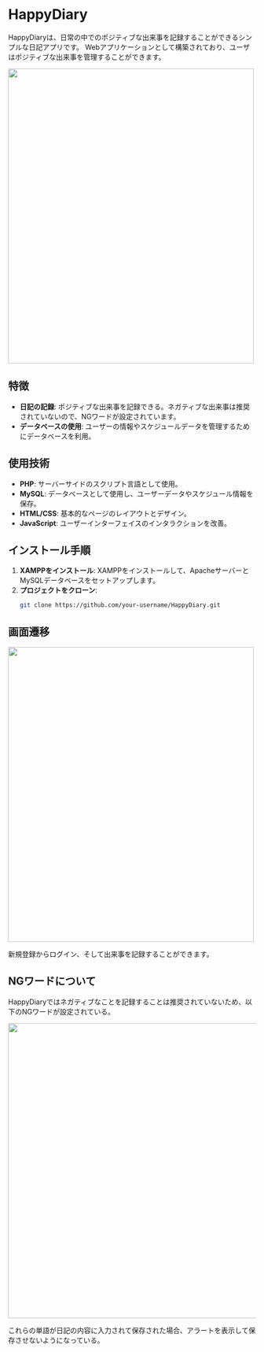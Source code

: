 # HappyDiary

HappyDiaryは、日常の中でのポジティブな出来事を記録することができるシンプルな日記アプリです。
Webアプリケーションとして構築されており、ユーザはポジティブな出来事を管理することができます。

<img src="https://github.com/user-attachments/assets/d1e1cd75-b402-4c13-b5af-22d4fd6cb434" width="500" height="600">


## 特徴

- **日記の記録**: ポジティブな出来事を記録できる。ネガティブな出来事は推奨されていないので、NGワードが設定されています。
- **データベースの使用**: ユーザーの情報やスケジュールデータを管理するためにデータベースを利用。

## 使用技術

- **PHP**: サーバーサイドのスクリプト言語として使用。
- **MySQL**: データベースとして使用し、ユーザーデータやスケジュール情報を保存。
- **HTML/CSS**: 基本的なページのレイアウトとデザイン。
- **JavaScript**: ユーザーインターフェイスのインタラクションを改善。

## インストール手順

1. **XAMPPをインストール**: XAMPPをインストールして、ApacheサーバーとMySQLデータベースをセットアップします。
2. **プロジェクトをクローン**:
   ```bash
   git clone https://github.com/your-username/HappyDiary.git

## 画面遷移

<img src="https://github.com/user-attachments/assets/d7499138-2ee7-41f3-a708-4fff99d5947d" width="500" height="600">

新規登録からログイン、そして出来事を記録することができます。

## NGワードについて

HappyDiaryではネガティブなことを記録することは推奨されていないため、以下のNGワードが設定されている。

<img src="https://github.com/user-attachments/assets/14a023f7-1803-4e12-b172-0bb1ff43eb13" width="600" height="600">

これらの単語が日記の内容に入力されて保存された場合、アラートを表示して保存させないようになっている。
